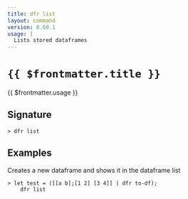 ```yaml
---
title: dfr list
layout: command
version: 0.60.1
usage: |
  Lists stored dataframes
---
```


# `{{ $frontmatter.title }}`

<div style='white-space: pre-wrap;'>{{ $frontmatter.usage }}</div>

## Signature

```> dfr list ```

## Examples

Creates a new dataframe and shows it in the dataframe list
```shell
> let test = ([[a b];[1 2] [3 4]] | dfr to-df);
    dfr list
```
